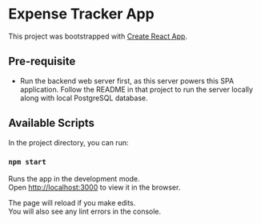 # Expense Tracker App

This project was bootstrapped with [Create React App](https://github.com/facebook/create-react-app).

## Pre-requisite

- Run the backend web server first, as this server powers this SPA application. Follow the README in that project to run the server locally along with local PostgreSQL database.

## Available Scripts

In the project directory, you can run:

### `npm start`

Runs the app in the development mode.\
Open [http://localhost:3000](http://localhost:3000) to view it in the browser.

The page will reload if you make edits.\
You will also see any lint errors in the console.
